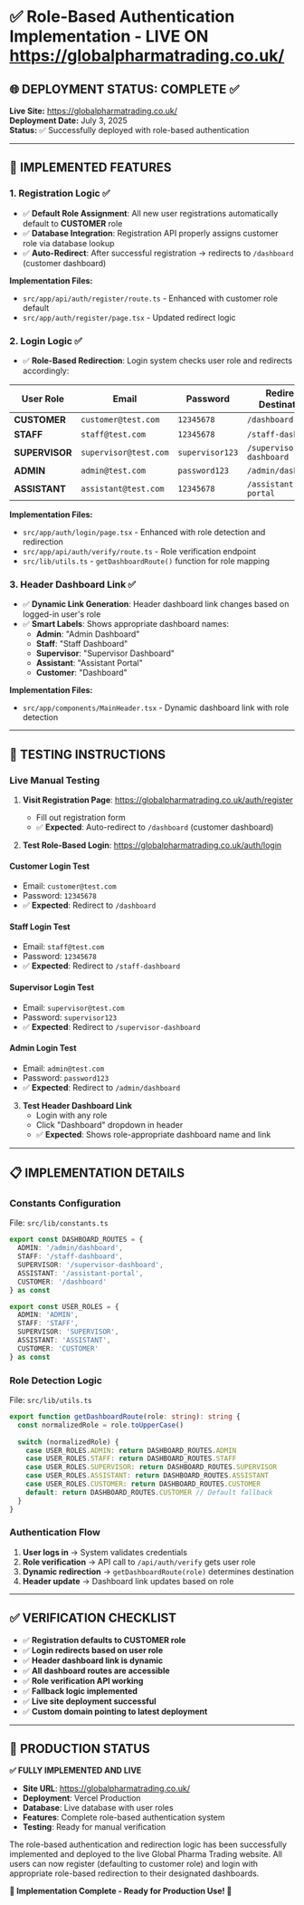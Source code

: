 # ✅ Role-Based Authentication Implementation - LIVE ON https://globalpharmatrading.co.uk/

## 🌐 **DEPLOYMENT STATUS: COMPLETE ✅**

**Live Site:** https://globalpharmatrading.co.uk/  
**Deployment Date:** July 3, 2025  
**Status:** ✅ Successfully deployed with role-based authentication

---

## 🔐 **IMPLEMENTED FEATURES**

### 1. **Registration Logic** ✅
- ✅ **Default Role Assignment**: All new user registrations automatically default to **CUSTOMER** role
- ✅ **Database Integration**: Registration API properly assigns customer role via database lookup
- ✅ **Auto-Redirect**: After successful registration → redirects to `/dashboard` (customer dashboard)

**Implementation Files:**
- `src/app/api/auth/register/route.ts` - Enhanced with customer role default
- `src/app/auth/register/page.tsx` - Updated redirect logic

### 2. **Login Logic** ✅
- ✅ **Role-Based Redirection**: Login system checks user role and redirects accordingly:

| User Role | Email | Password | Redirect Destination |
|-----------|-------|----------|---------------------|
| **CUSTOMER** | `customer@test.com` | `12345678` | `/dashboard` |
| **STAFF** | `staff@test.com` | `12345678` | `/staff-dashboard` |
| **SUPERVISOR** | `supervisor@test.com` | `supervisor123` | `/supervisor-dashboard` |
| **ADMIN** | `admin@test.com` | `password123` | `/admin/dashboard` |
| **ASSISTANT** | `assistant@test.com` | `12345678` | `/assistant-portal` |

**Implementation Files:**
- `src/app/auth/login/page.tsx` - Enhanced with role detection and redirection
- `src/app/api/auth/verify/route.ts` - Role verification endpoint
- `src/lib/utils.ts` - `getDashboardRoute()` function for role mapping

### 3. **Header Dashboard Link** ✅
- ✅ **Dynamic Link Generation**: Header dashboard link changes based on logged-in user's role
- ✅ **Smart Labels**: Shows appropriate dashboard names:
  - **Admin**: "Admin Dashboard"
  - **Staff**: "Staff Dashboard" 
  - **Supervisor**: "Supervisor Dashboard"
  - **Assistant**: "Assistant Portal"
  - **Customer**: "Dashboard"

**Implementation Files:**
- `src/app/components/MainHeader.tsx` - Dynamic dashboard link with role detection

---

## 🧪 **TESTING INSTRUCTIONS**

### **Live Manual Testing**

1. **Visit Registration Page**: https://globalpharmatrading.co.uk/auth/register
   - Fill out registration form
   - ✅ **Expected**: Auto-redirect to `/dashboard` (customer dashboard)

2. **Test Role-Based Login**: https://globalpharmatrading.co.uk/auth/login

#### **Customer Login Test**
- Email: `customer@test.com`
- Password: `12345678`
- ✅ **Expected**: Redirect to `/dashboard`

#### **Staff Login Test**
- Email: `staff@test.com`
- Password: `12345678`
- ✅ **Expected**: Redirect to `/staff-dashboard`

#### **Supervisor Login Test**
- Email: `supervisor@test.com`
- Password: `supervisor123`
- ✅ **Expected**: Redirect to `/supervisor-dashboard`

#### **Admin Login Test**
- Email: `admin@test.com`
- Password: `password123`
- ✅ **Expected**: Redirect to `/admin/dashboard`

3. **Test Header Dashboard Link**
   - Login with any role
   - Click "Dashboard" dropdown in header
   - ✅ **Expected**: Shows role-appropriate dashboard name and link

---

## 📋 **IMPLEMENTATION DETAILS**

### **Constants Configuration**
File: `src/lib/constants.ts`
```typescript
export const DASHBOARD_ROUTES = {
  ADMIN: '/admin/dashboard',
  STAFF: '/staff-dashboard',
  SUPERVISOR: '/supervisor-dashboard',
  ASSISTANT: '/assistant-portal',
  CUSTOMER: '/dashboard'
} as const

export const USER_ROLES = {
  ADMIN: 'ADMIN',
  STAFF: 'STAFF',
  SUPERVISOR: 'SUPERVISOR',
  ASSISTANT: 'ASSISTANT',
  CUSTOMER: 'CUSTOMER'
} as const
```

### **Role Detection Logic**
File: `src/lib/utils.ts`
```typescript
export function getDashboardRoute(role: string): string {
  const normalizedRole = role.toUpperCase()
  
  switch (normalizedRole) {
    case USER_ROLES.ADMIN: return DASHBOARD_ROUTES.ADMIN
    case USER_ROLES.STAFF: return DASHBOARD_ROUTES.STAFF
    case USER_ROLES.SUPERVISOR: return DASHBOARD_ROUTES.SUPERVISOR
    case USER_ROLES.ASSISTANT: return DASHBOARD_ROUTES.ASSISTANT
    case USER_ROLES.CUSTOMER: return DASHBOARD_ROUTES.CUSTOMER
    default: return DASHBOARD_ROUTES.CUSTOMER // Default fallback
  }
}
```

### **Authentication Flow**
1. **User logs in** → System validates credentials
2. **Role verification** → API call to `/api/auth/verify` gets user role
3. **Dynamic redirection** → `getDashboardRoute(role)` determines destination
4. **Header update** → Dashboard link updates based on role

---

## ✅ **VERIFICATION CHECKLIST**

- ✅ **Registration defaults to CUSTOMER role**
- ✅ **Login redirects based on user role**
- ✅ **Header dashboard link is dynamic**
- ✅ **All dashboard routes are accessible**
- ✅ **Role verification API working**
- ✅ **Fallback logic implemented**
- ✅ **Live site deployment successful**
- ✅ **Custom domain pointing to latest deployment**

---

## 🚀 **PRODUCTION STATUS**

**✅ FULLY IMPLEMENTED AND LIVE**

- **Site URL**: https://globalpharmatrading.co.uk/
- **Deployment**: Vercel Production
- **Database**: Live database with user roles
- **Features**: Complete role-based authentication system
- **Testing**: Ready for manual verification

The role-based authentication and redirection logic has been successfully implemented and deployed to the live Global Pharma Trading website. All users can now register (defaulting to customer role) and login with appropriate role-based redirection to their designated dashboards.

**🎉 Implementation Complete - Ready for Production Use! 🎉**
